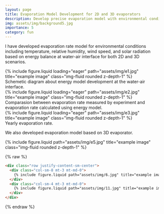 ```yaml
---
layout: page
title: Evaporation Model Development for 2D and 3D evaporators
description: Develop precise evaporation model with environmental conditions using energy balance model
img: assets/img/background5.jpg
importance: 5
category: fun
---
```



I have developed evaporation rate model for environmental conditions including temperature, relative humidity, wind speed, and solar radiation based on energy balance at water-air interface for both 2D and 3D scenarios.

<div class="row">
    <div class="col-sm mt-3 mt-md-0">
        {% include figure.liquid loading="eager" path="assets/img/e1.jpg" title="example image" class="img-fluid rounded z-depth-1" %}
    </div>
    
</div>
<div class="caption">
    Schemetic diagram about energy model development at the water-air interface.
</div>

<div class="row">
    <div class="col-sm mt-3 mt-md-0">
        {% include figure.liquid loading="eager" path="assets/img/e2.jpg" title="example image" class="img-fluid rounded z-depth-1" %}
    </div>
</div>
<div class="caption">
    Comparasion between evaporation rate measured by experiment and evaporation rate calculated using energy model.
</div>

<div class="row">
    <div class="col-sm mt-3 mt-md-0">
        {% include figure.liquid loading="eager" path="assets/img/e3.jpg" title="example image" class="img-fluid rounded z-depth-1" %}
    </div>
</div>
<div class="caption">
    Yearly evaporation rate.
</div>

We also developed evaporation model based on 3D evaporator.

<div class="row justify-content-sm-center">
    <div class="col-sm mt-3 mt-md-0">
        {% include figure.liquid path="assets/img/e5.jpg" title="example image" class="img-fluid rounded z-depth-1" %}
    </div>
</div>

{% raw %}

```html
<div class="row justify-content-sm-center">
  <div class="col-sm-8 mt-3 mt-md-0">
    {% include figure.liquid path="assets/img/6.jpg" title="example image" class="img-fluid rounded z-depth-1" %}
  </div>
  <div class="col-sm-4 mt-3 mt-md-0">
    {% include figure.liquid path="assets/img/11.jpg" title="example image" class="img-fluid rounded z-depth-1" %}
  </div>
</div>
```

{% endraw %}
